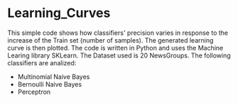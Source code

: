 # Learning_Curves

This simple code shows how classifiers' precision varies in response to the increase of the Train set (number of samples).
The generated learning curve is then plotted.
The code is written in Python and uses the Machine Learing library SKLearn.
The Dataset used is 20 NewsGroups.
The following classifiers are analized:
- Multinomial Naive Bayes
- Bernoulli Naive Bayes
- Perceptron